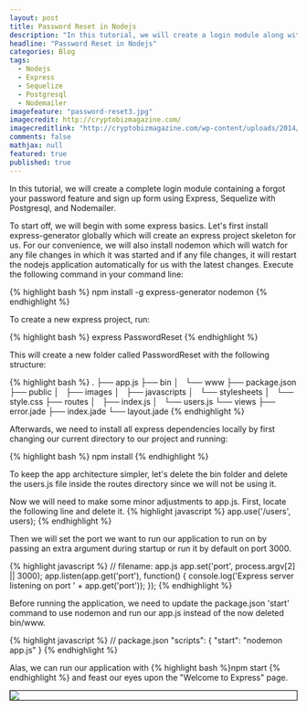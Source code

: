 ```yaml
---
layout: post
title: Password Reset in Nodejs
description: "In this tutorial, we will create a login module along with a signup and password functionality in Nodejs using Sequelizer with Postgresql"
headline: "Password Reset in Nodejs"
categories: Blog
tags: 
  - Nodejs
  - Express
  - Sequelize
  - Postgresql
  - Nodemailer
imagefeature: "password-reset3.jpg"
imagecredit: http://cryptobizmagazine.com/
imagecreditlink: "http://cryptobizmagazine.com/wp-content/uploads/2014/06/shutterstock_122234134-medium.jpg"
comments: false
mathjax: null
featured: true
published: true
---
```


In this tutorial, we will create a complete login module containing a forgot your password feature and sign up form using Express, Sequelize with Postgresql, and Nodemailer.                             

To start off, we will begin with some express basics. Let's first install express-generator globally which will create an express project skeleton for us. For our convenience, we will also install nodemon which will watch for any file changes in which it was started and if any file changes, it will restart the nodejs application automatically for us with the latest changes. Execute the following command in your command line: 

{% highlight bash %}
npm install -g express-generator nodemon
{% endhighlight %}

To create a new express project, run: 

{% highlight bash %}
express PasswordReset
{% endhighlight %}

This will create a new folder called PasswordReset with the following structure: 

{% highlight bash %}
.
├── app.js
├── bin
│   └── www
├── package.json
├── public
│   ├── images
│   ├── javascripts
│   └── stylesheets
│       └── style.css
├── routes
│   ├── index.js
│   └── users.js
└── views
    ├── error.jade
    ├── index.jade
    └── layout.jade
{% endhighlight %}

Afterwards, we need to install all express dependencies locally by first changing our current directory to our project and running: 

{% highlight bash %}
npm install
{%  endhighlight %}

To keep the app architecture simpler, let's delete the bin folder and delete the users.js file inside the routes directory since we will not be using it. 

Now we will need to make some minor adjustments to app.js. First, locate the following line and delete it.
{% highlight javascript  %}
app.use('/users', users);
{% endhighlight %}

Then we will set the port we want to run our application to run on by passing an extra argument during startup or run it by default on port 3000.

{% highlight javascript  %}
// filename: app.js
app.set('port', process.argv[2] || 3000);
app.listen(app.get('port'), function() {
  console.log('Express server listening on port ' + app.get('port'));
});
{% endhighlight %}

Before running the application, we need to update the package.json 'start' command to use nodemon and run our app.js instead of the now deleted bin/www.

{% highlight javascript %}
// package.json
"scripts": {
    "start": "nodemon app.js"
}
{% endhighlight %}

Alas, we can run our application with {% highlight bash  %}npm start {% endhighlight %} and feast our eyes upon the "Welcome to Express" page. 

<div class="row" style="border-width:1px; border-style:solid;border-color:black">
    <img src='{{ site.url }}/images/password-reset/welcome-to-express-page.png' />
</div>



